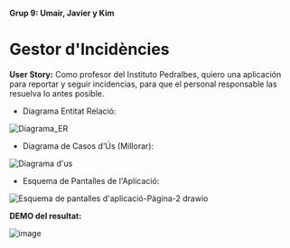 **Grup 9: Umair, Javier y Kim**

# Gestor d'Incidències

**User Story:** 
Como profesor del Instituto Pedralbes, quiero una aplicación para reportar y seguir incidencias, para que el personal responsable las resuelva lo antes posible.

- Diagrama Entitat Relació:

![Diagrama_ER](https://github.com/user-attachments/assets/092f200a-91f8-46e7-83a1-da6178f07444)


- Diagrama de Casos d'Ús (Millorar):

![Diagrama d'us](https://github.com/user-attachments/assets/941f2e4e-8a3a-4ab3-a251-ce47162c8ffe)

- Esquema de Pantalles de l'Aplicació:

![Esquema de pantalles d'aplicació-Pàgina-2 drawio](https://github.com/user-attachments/assets/704d6537-8396-4ff8-ac26-75c160e88542)

**DEMO del resultat:**

![image](https://github.com/user-attachments/assets/91d2570e-2789-45ad-b850-568f7ba06de8)
